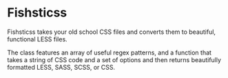 Fishsticss
==========

Fishsticss takes your old school CSS files and converts them to beautiful, functional LESS files.

The class features an array of useful regex patterns, and a function that takes a string of CSS code and a set of options and then returns beautifully formatted LESS, SASS, SCSS, or CSS.
